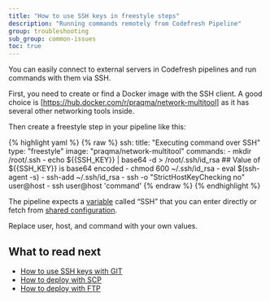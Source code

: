 ```yaml
---
title: "How to use SSH keys in freestyle steps"
description: "Running commands remotely from Codefresh Pipeline"
group: troubleshooting
sub_group: common-issues
toc: true
---
```


You can easily connect to external servers in Codefresh pipelines and run commands with them via SSH.

First, you need to create or find a Docker image with the SSH client. A good choice is [https://hub.docker.com/r/praqma/network-multitool] as it has several other networking tools inside.

Then create a freestyle step in your pipeline like this:


{% highlight yaml %}
{% raw %}
 ssh:
   title: "Executing command over SSH"
   type: "freestyle"
   image: "praqma/network-multitool"
   commands:
     - mkdir /root/.ssh
     - echo ${{SSH_KEY}} | base64 -d > /root/.ssh/id_rsa ## Value of ${{SSH_KEY}} is base64 encoded
     - chmod 600 ~/.ssh/id_rsa
     - eval $(ssh-agent -s)
     - ssh-add ~/.ssh/id_rsa
     - ssh -o "StrictHostKeyChecking no"  user@host
     - ssh user@host 'command'
{% endraw %}
{% endhighlight %}


The pipeline expects a [variable]({{site.baseurl}}/docs/codefresh-yaml/variables/) called “SSH” that you can enter directly or fetch from [shared configuration]({{site.baseurl}}/docs/configure-ci-cd-pipeline/shared-configuration/).

Replace user, host, and command with your own values.

## What to read next

* [How to use SSH keys with GIT]({{site.baseurl}}/docs/docs/integrations/git-providers/#ssh-keys)
* [How to deploy with SCP]({{site.baseurl}}/docs/docs/yaml-examples/examples/deploy-to-tomcat-via-scp/)
* [How to deploy with FTP]({{site.baseurl}}/docs/docs/yaml-examples/examples/transferring-php-ftp/)




